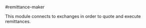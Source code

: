 #remittance-maker  

This module connects to exchanges in order to quote and execute remittances.  

